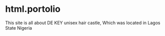 # html.portolio
This site is all about DE KEY unisex hair castle, Which was located in Lagos State Nigeria
